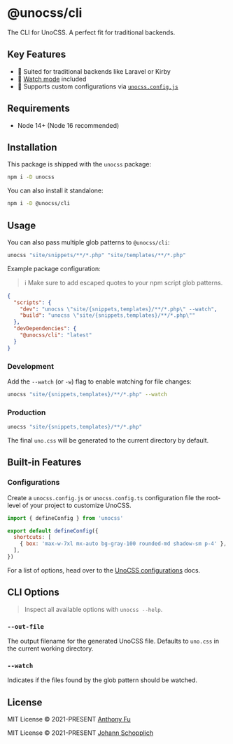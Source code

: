 # @unocss/cli

The CLI for UnoCSS. A perfect fit for traditional backends.

## Key Features

- 🍱 Suited for traditional backends like Laravel or Kirby
- 👀 [Watch mode](#watch) included
- 🔌 Supports custom configurations via [`unocss.config.js`](#unocssconfigjs-support)

## Requirements

- Node 14+ (Node 16 recommended)

## Installation

This package is shipped with the `unocss` package:

```bash
npm i -D unocss
```

You can also install it standalone:

```bash
npm i -D @unocss/cli
```

## Usage

You can also pass multiple glob patterns to `@unocss/cli`:

```bash
unocss "site/snippets/**/*.php" "site/templates/**/*.php"
```

Example package configuration:

> ℹ️ Make sure to add escaped quotes to your npm script glob patterns.

```json
{
  "scripts": {
    "dev": "unocss \"site/{snippets,templates}/**/*.php\" --watch",
    "build": "unocss \"site/{snippets,templates}/**/*.php\""
  },
  "devDependencies": {
    "@unocss/cli": "latest"
  }
}
```

### Development

Add the `--watch` (or `-w`) flag to enable watching for file changes:

```bash
unocss "site/{snippets,templates}/**/*.php" --watch
```

### Production

```bash
unocss "site/{snippets,templates}/**/*.php"
```

The final `uno.css` will be generated to the current directory by default.

## Built-in Features

### Configurations

Create a `unocss.config.js` or `unocss.config.ts` configuration file the root-level of your project to customize UnoCSS.

```js
import { defineConfig } from 'unocss'

export default defineConfig({
  shortcuts: [
    { box: 'max-w-7xl mx-auto bg-gray-100 rounded-md shadow-sm p-4' },
  ],
})
```

For a list of options, head over to the [UnoCSS configurations](https://github.com/unocss/unocss#configurations) docs.

## CLI Options

> Inspect all available options with `unocss --help`.

### `--out-file`

The output filename for the generated UnoCSS file. Defaults to `uno.css` in the current working directory.

### `--watch`

Indicates if the files found by the glob pattern should be watched.

## License

MIT License © 2021-PRESENT [Anthony Fu](https://github.com/antfu)

MIT License © 2021-PRESENT [Johann Schopplich](https://github.com/johannschopplich)
